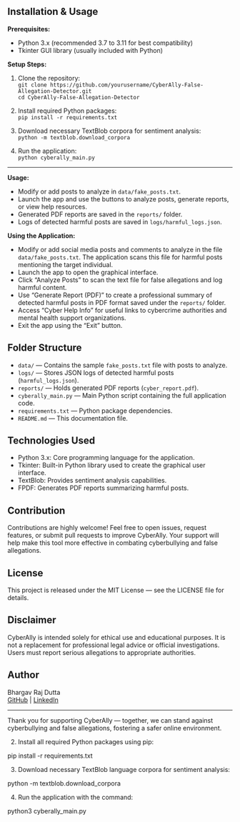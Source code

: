 ## Installation & Usage

**Prerequisites:**  
- Python 3.x (recommended 3.7 to 3.11 for best compatibility)  
- Tkinter GUI library (usually included with Python)  

**Setup Steps:**  
1. Clone the repository:  
   `git clone https://github.com/yourusername/CyberAlly-False-Allegation-Detector.git`  
   `cd CyberAlly-False-Allegation-Detector`  

2. Install required Python packages:  
   `pip install -r requirements.txt`  

3. Download necessary TextBlob corpora for sentiment analysis:  
   `python -m textblob.download_corpora`  

4. Run the application:  
   `python cyberally_main.py`  

---

**Usage:**  
- Modify or add posts to analyze in `data/fake_posts.txt`.  
- Launch the app and use the buttons to analyze posts, generate reports, or view help resources.  
- Generated PDF reports are saved in the `reports/` folder.  
- Logs of detected harmful posts are saved in `logs/harmful_logs.json`.  





**Using the Application:**

- Modify or add social media posts and comments to analyze in the file `data/fake_posts.txt`. The application scans this file for harmful posts mentioning the target individual.
- Launch the app to open the graphical interface.
- Click “Analyze Posts” to scan the text file for false allegations and log harmful content.
- Use “Generate Report (PDF)” to create a professional summary of detected harmful posts in PDF format saved under the `reports/` folder.
- Access “Cyber Help Info” for useful links to cybercrime authorities and mental health support organizations.
- Exit the app using the “Exit” button.

## Folder Structure

- `data/` — Contains the sample `fake_posts.txt` file with posts to analyze.
- `logs/` — Stores JSON logs of detected harmful posts (`harmful_logs.json`).
- `reports/` — Holds generated PDF reports (`cyber_report.pdf`).
- `cyberally_main.py` — Main Python script containing the full application code.
- `requirements.txt` — Python package dependencies.
- `README.md` — This documentation file.

## Technologies Used

- Python 3.x: Core programming language for the application.
- Tkinter: Built-in Python library used to create the graphical user interface.
- TextBlob: Provides sentiment analysis capabilities.
- FPDF: Generates PDF reports summarizing harmful posts.

## Contribution

Contributions are highly welcome! Feel free to open issues, request features, or submit pull requests to improve CyberAlly. Your support will help make this tool more effective in combating cyberbullying and false allegations.

## License

This project is released under the MIT License — see the LICENSE file for details.

## Disclaimer

CyberAlly is intended solely for ethical use and educational purposes. It is not a replacement for professional legal advice or official investigations. Users must report serious allegations to appropriate authorities.

## Author

Bhargav Raj Dutta  
[GitHub](https://github.com/yourusername) | [LinkedIn](https://linkedin.com/in/yourlinkedin)

---

Thank you for supporting CyberAlly — together, we can stand against cyberbullying and false allegations, fostering a safer online environment.

2. Install all required Python packages using pip:

pip install -r requirements.txt


3. Download necessary TextBlob language corpora for sentiment analysis:

python -m textblob.download_corpora


4. Run the application with the command:

python3 cyberally_main.py
